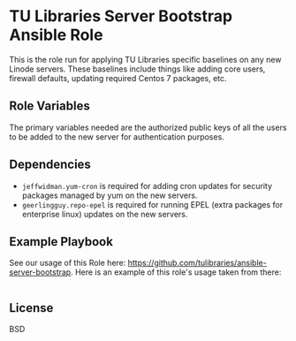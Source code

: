 TU Libraries Server Bootstrap Ansible Role
=========

This is the role run for applying TU Libraries specific baselines on any new Linode servers. These baselines include things like adding core users, firewall defaults, updating required Centos 7 packages, etc.

Role Variables
--------------

The primary variables needed are the authorized public keys of all the users to be added to the new server for authentication purposes.

Dependencies
------------

- `jeffwidman.yum-cron` is required for adding cron updates for security packages managed by yum on the new servers.
- `geerlingguy.repo-epel` is required for running EPEL (extra packages for enterprise linux) updates on the new servers.

Example Playbook
----------------

See our usage of this Role here: https://github.com/tulibraries/ansible-server-bootstrap. Here is an example of this role's usage taken from there:

```

```

License
-------

BSD